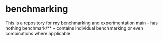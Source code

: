 # benchmarking
This is a repository for my benchmarking and experimentation
main - has nothing
benchmark/** - contains individual benchmarking or even combinations where applicable
